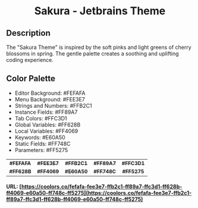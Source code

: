 <h1 align="center">
Sakura - Jetbrains Theme
</h1>

## Description

The "Sakura Theme" is inspired by the soft pinks and light greens of cherry blossoms in spring. The gentle
palette creates a soothing and uplifting coding experience.

## Color Palette

* Editor Background: #FEFAFA
* Menu Background: #FEE3E7
* Strings and Numbers: #FFB2C1
* Instance Fields: #FF89A7
* Tab Colors: #FFC3D1
* Global Variables: #FF628B
* Local Variables: #FF4069
* Keywords: #E60A50
* Static Fields: #FF748C
* Parameters: #FF5275

<table>
   <tr>
      <td align="center"><a href="https://www.colorhexa.com/FEFAFA"><img src="https://www.colorhexa.com/FEFAFA.png" alt=""><br/><sub><b>#FEFAFA</b></sub></a><br/></td>
      <td align="center"><a href="https://www.colorhexa.com/FEE3E7"><img src="https://www.colorhexa.com/FEE3E7.png" alt=""><br/><sub><b>#FEE3E7</b></sub></a><br/></td>
      <td align="center"><a href="https://www.colorhexa.com/FFB2C1"><img src="https://www.colorhexa.com/FFB2C1.png" alt=""><br/><sub><b>#FFB2C1</b></sub></a><br/></td>
      <td align="center"><a href="https://www.colorhexa.com/FF89A7"><img src="https://www.colorhexa.com/FF89A7.png" alt=""><br/><sub><b>#FF89A7</b></sub></a><br/></td>
      <td align="center"><a href="https://www.colorhexa.com/FFC3D1"><img src="https://www.colorhexa.com/FFC3D1.png" alt=""><br/><sub><b>#FFC3D1</b></sub></a><br/></td>
   </tr>
   <tr>
      <td align="center"><a href="https://www.colorhexa.com/FF628B"><img src="https://www.colorhexa.com/FF628B.png" alt=""><br/><sub><b>#FF628B</b></sub></a><br/></td>
      <td align="center"><a href="https://www.colorhexa.com/FF4069"><img src="https://www.colorhexa.com/FF4069.png" alt=""><br/><sub><b>#FF4069</b></sub></a><br/></td>
      <td align="center"><a href="https://www.colorhexa.com/E60A50"><img src="https://www.colorhexa.com/E60A50.png" alt=""><br/><sub><b>#E60A50</b></sub></a><br/></td>
      <td align="center"><a href="https://www.colorhexa.com/FF748C"><img src="https://www.colorhexa.com/FF748C.png" alt=""><br/><sub><b>#FF748C</b></sub></a><br/></td>
      <td align="center"><a href="https://www.colorhexa.com/FF5275"><img src="https://www.colorhexa.com/FF5275.png" alt=""><br/><sub><b>#FF5275</b></sub></a><br/></td>
   </tr>
</table>

#### URL: [https://coolors.co/fefafa-fee3e7-ffb2c1-ff89a7-ffc3d1-ff628b-ff4069-e60a50-ff748c-ff5275](https://coolors.co/fefafa-fee3e7-ffb2c1-ff89a7-ffc3d1-ff628b-ff4069-e60a50-ff748c-ff5275)
